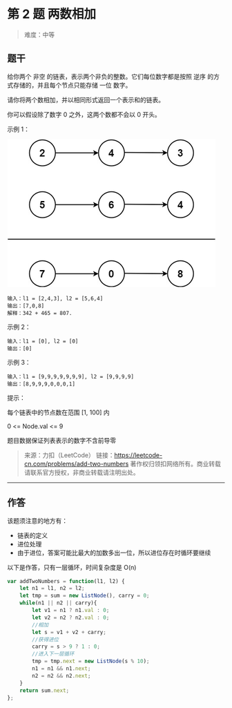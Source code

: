 # 第 2 题 两数相加
>难度：中等
## 题干
给你两个 非空 的链表，表示两个非负的整数。它们每位数字都是按照 逆序 的方式存储的，并且每个节点只能存储 一位 数字。

请你将两个数相加，并以相同形式返回一个表示和的链表。

你可以假设除了数字 0 之外，这两个数都不会以 0 开头。

示例 1：

![示例 1](./files/addtwonumber1.jpg)
```
输入：l1 = [2,4,3], l2 = [5,6,4]
输出：[7,0,8]
解释：342 + 465 = 807.
```
示例 2：
```
输入：l1 = [0], l2 = [0]
输出：[0]
```
示例 3：
```
输入：l1 = [9,9,9,9,9,9,9], l2 = [9,9,9,9]
输出：[8,9,9,9,0,0,0,1]
```

提示：

每个链表中的节点数在范围 [1, 100] 内

0 <= Node.val <= 9

题目数据保证列表表示的数字不含前导零


>来源：力扣（LeetCode）
链接：https://leetcode-cn.com/problems/add-two-numbers
著作权归领扣网络所有。商业转载请联系官方授权，非商业转载请注明出处。

---

## 作答

该题须注意的地方有：
* 链表的定义
* 进位处理
* 由于进位，答案可能比最大的加数多出一位，所以进位存在时循环要继续

以下是作答，只有一层循环，时间复杂度是 O(n)
```js
var addTwoNumbers = function(l1, l2) {
    let n1 = l1, n2 = l2;
    let tmp = sum = new ListNode(), carry = 0;
    while(n1 || n2 || carry){
        let v1 = n1 ? n1.val : 0;
        let v2 = n2 ? n2.val : 0;
        //相加
        let s = v1 + v2 + carry;
        //获得进位
        carry = s > 9 ? 1 : 0;
        //进入下一层循环
        tmp = tmp.next = new ListNode(s % 10);
        n1 = n1 && n1.next;
        n2 = n2 && n2.next;
    }
    return sum.next;
};
```